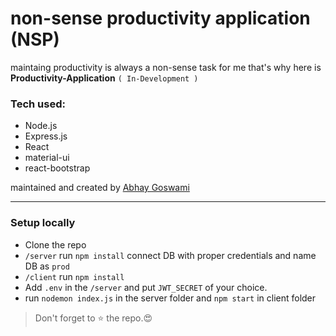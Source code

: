 # non-sense productivity application (NSP)

maintaing productivity is always a non-sense task for me that's why here is **Productivity-Application** `( In-Development )`

### Tech used:

- Node.js
- Express.js
- React
- material-ui
- react-bootstrap

maintained and created by [Abhay Goswami](https://abgoswami.me)
***

### Setup locally
- Clone the repo
- `/server` run `npm install` connect DB with proper credentials and name DB as `prod`
- `/client` run `npm install`
- Add `.env` in the `/server` and put `JWT_SECRET` of your choice.
- run `nodemon index.js` in the server folder and `npm start` in client folder

> Don't forget to ⭐ the repo.😍

